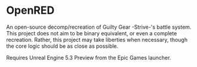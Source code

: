 # OpenRED

An open-source decomp/recreation of Guilty Gear -Strive-'s battle system. This project does not aim to be binary equivalent, or even a complete recreation. Rather, this project may take liberties when necessary, though the core logic should be as close as possible.

Requires Unreal Engine 5.3 Preview from the Epic Games launcher.
